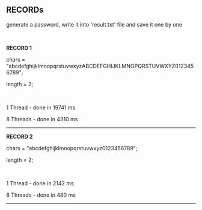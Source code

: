 ## RECORDs

generate a password, write it into 'result.txt' file and save it one by one

<br>

**RECORD 1**

chars = "abcdefghijklmnopqrstuvwxyzABCDEFGHIJKLMNOPQRSTUVWXYZ0123456789";

length = 2;

<br>

1 Thread - done in 19741 ms

8 Threads - done in 4310 ms

-------------------------------------------------------------------------

**RECORD 2**

chars = "abcdefghijklmnopqrstuvwxyz0123456789";

length = 2;

<br>

1 Thread - done in 2142 ms

8 Threads - done in 480 ms

-------------------------------------------------------------------------
